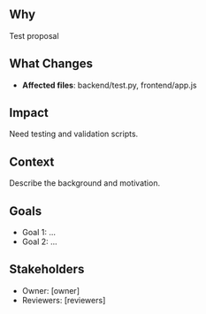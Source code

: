 ## Why

Test proposal

## What Changes

- **Affected files**: backend/test.py, frontend/app.js

## Impact

Need testing and validation scripts.

## Context

Describe the background and motivation.


## Goals

- Goal 1: ...
- Goal 2: ...


## Stakeholders

- Owner: [owner]
- Reviewers: [reviewers]

